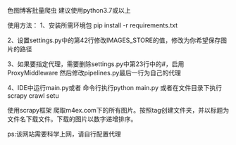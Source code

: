 色图博客批量爬虫
建议使用python3.7或以上

使用方法：
1、安装所需环境包
pip install -r requirements.txt

2、设置settings.py中的第42行修改IMAGES_STORE的值，修改为你希望保存图片的路径

3、如果要指定代理，需要删除settings.py中第23行中的#，启用ProxyMiddleware
然后修改pipelines.py最后一行为自己的代理

4、IDE中运行main.py或者
命令行执行python main.py
或者在文件目录下执行scrapy crawl setu

使用scrapy框架
爬取m4ex.com下的所有图片。按照tag创建文件夹，并以标题为文件名下载文件。下载的图片以数字递增排序。

ps:该网站需要科学上网，请自行配置代理